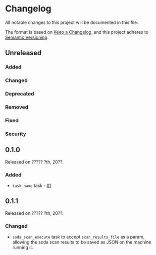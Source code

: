 # Changelog

All notable changes to this project will be documented in this file.

The format is based on [Keep a Changelog](https://keepachangelog.com/en/1.0.0/),
and this project adheres to [Semantic Versioning](https://semver.org/spec/v2.0.0.html).

## Unreleased

### Added

### Changed

### Deprecated

### Removed

### Fixed

### Security

## 0.1.0

Released on ????? ?th, 20??.

### Added

- `task_name` task - [#1](https://github.com/sodadata/prefect-soda-core/pull/1)


## 0.1.1

Released on ????? ?th, 20??.

### Changed

- `soda_scan_execute` task to accept `scan_results_file` as a param, allowing the soda scan results to be saved as JSON on the machine running it.

